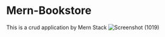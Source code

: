 # Mern-Bookstore
This is a crud application by Mern Stack
![Screenshot (1019)](https://user-images.githubusercontent.com/91000403/180014833-42e0f279-c402-41b7-83db-7aa0859a73e7.png)
